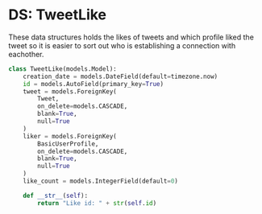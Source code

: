 # DS: TweetLike

These data structures holds the likes of tweets and which profile liked the tweet so it is easier to sort out who is establishing a connection with eachother.

```python
class TweetLike(models.Model):
    creation_date = models.DateField(default=timezone.now)
    id = models.AutoField(primary_key=True)
    tweet = models.ForeignKey(
        Tweet,
        on_delete=models.CASCADE,
        blank=True,
        null=True
    )
    liker = models.ForeignKey(
        BasicUserProfile,
        on_delete=models.CASCADE,
        blank=True,
        null=True
    )
    like_count = models.IntegerField(default=0)

    def __str__(self):
        return "Like id: " + str(self.id)
```
